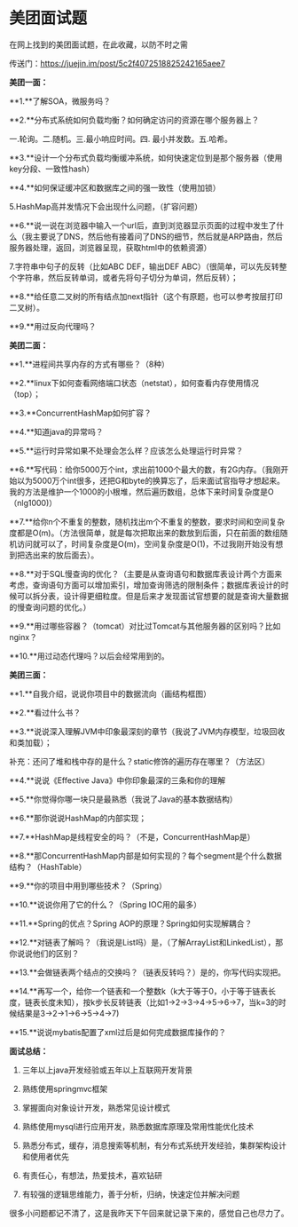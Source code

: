 # 美团面试题

在网上找到的美团面试题，在此收藏，以防不时之需

传送门：https://juejin.im/post/5c2f4072518825242165aee7

**美团一面：**

**1.**了解SOA，微服务吗？

**2.**分布式系统如何负载均衡？如何确定访问的资源在哪个服务器上？

一.轮询。二.随机。三.最小响应时间。四. 最小并发数。五.哈希。

**3.**设计一个分布式负载均衡缓冲系统，如何快速定位到是那个服务器（使用key分段、一致性hash）

**4.**如何保证缓冲区和数据库之间的强一致性（使用加锁）

5.HashMap高并发情况下会出现什么问题，（扩容问题）

**6.**说一说在浏览器中输入一个url后，直到浏览器显示页面的过程中发生了什么（我主要说了DNS，然后他有接着问了DNS的细节，然后就是ARP路由，然后服务器处理，返回，浏览器呈现，获取html中的依赖资源）

7.字符串中句子的反转（比如ABC DEF，输出DEF ABC）（很简单，可以先反转整个字符串，然后反转单词，或者先将句子切分为单词，然后反转）；

**8.**给任意二叉树的所有结点加next指针（这个有原题，也可以参考按层打印二叉树）。

**9.**用过反向代理吗？

**美团二面：**

**1.**进程间共享内存的方式有哪些？（8种）

**2.**linux下如何查看网络端口状态（netstat），如何查看内存使用情况（top）；

**3.**ConcurrentHashMap如何扩容？

**4.**知道java的异常吗？

**5.**运行时异常如果不处理会怎么样？应该怎么处理运行时异常？

**6.**写代码：给你5000万个int，求出前1000个最大的数，有2G内存。（我刚开始以为5000万个int很多，还把G和byte的换算忘了，后来面试官指导才想起来。我的方法是维护一个1000的小根堆，然后遍历数组，总体下来时间复杂度是O（nlg1000)）

**7.**给你n个不重复的整数，随机找出m个不重复的整数，要求时间和空间复杂度都是O(m)。（方法很简单，就是每次把取出来的数放到后面，只在前面的数组随机访问就可以了，时间复杂度是O(m)，空间复杂度是O(1)，不过我刚开始没有想到把选出来的放后面去）。

**8.**对于SQL慢查询的优化？（主要是从查询语句和数据库表设计两个方面来考虑，查询语句方面可以增加索引，增加查询筛选的限制条件；数据库表设计的时候可以拆分表，设计得更细粒度。但是后来才发现面试官想要的就是查询大量数据的慢查询问题的优化。）

**9.**用过哪些容器？（tomcat）对比过Tomcat与其他服务器的区别吗？比如nginx？

**10.**用过动态代理吗？以后会经常用到的。

**美团三面：**

**1.**自我介绍，说说你项目中的数据流向（画结构框图）

**2.**看过什么书？

**3.**说说深入理解JVM中印象最深刻的章节（我说了JVM内存模型，垃圾回收和类加载）；

补充：还问了堆和栈中存的是什么？static修饰的遍历存在哪里？（方法区）

**4.**说说《Effective Java》中你印象最深的三条和你的理解

**5.**你觉得你哪一块只是最熟悉（我说了Java的基本数据结构）

**6.**那你说说HashMap的内部实现；

**7.**HashMap是线程安全的吗？（不是，ConcurrentHashMap是）

**8.**那ConcurrentHashMap内部是如何实现的？每个segment是个什么数据结构？（HashTable）

**9.**你的项目中用到哪些技术？（Spring）

**10.**说说你用了它的什么？（Spring IOC用的最多）

**11.**Spring的优点？Spring AOP的原理？Spring如何实现解耦合？

**12.**对链表了解吗？（我说是List吗）是，（了解ArrayList和LinkedList），那你说说他们的区别？

**13.**会做链表两个结点的交换吗？（链表反转吗？）是的，你写代码实现把。

**14.**再写一个，给你一个链表和一个整数k（k大于等于0，小于等于链表长度，链表长度未知），按k步长反转链表（比如1->2->3->4->5->6->7，当k=3的时候结果是3->2->1->6->5->4->7)

**15.**说说mybatis配置了xml过后是如何完成数据库操作的？

**面试总结：**

1. 三年以上java开发经验或五年以上互联网开发背景

2. 熟练使用springmvc框架

3. 掌握面向对象设计开发，熟悉常见设计模式

4. 熟练使用mysql进行应用开发，熟悉数据库原理及常用性能优化技术

5. 熟悉分布式，缓存，消息搜索等机制，有分布式系统开发经验，集群架构设计和使用者优先

6. 有责任心，有想法，热爱技术，喜欢钻研

7. 有较强的逻辑思维能力，善于分析，归纳，快速定位并解决问题

很多小问题都记不清了，这是我昨天下午回来就记录下来的，感觉自己也尽力了。